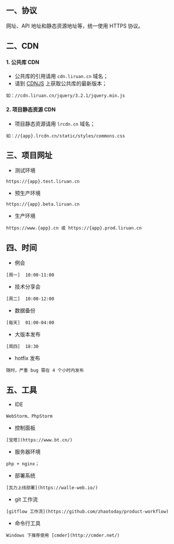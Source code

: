 ## 一、协议
网址、API 地址和静态资源地址等，统一使用 HTTPS 协议。

## 二、CDN
#### 1. 公共库 CDN
- 公共库的引用请用 `cdn.liruan.cn` 域名；
- 请到 [CDNJS](https://cdnjs.com/) 上获取公共库的最新版本；
```
如：//cdn.liruan.cn/jquery/3.2.1/jquery.min.js
```

#### 2. 项目静态资源 CDN
- 项目静态资源请用 `lrcdn.cn` 域名；
```
如：//{app}.lrcdn.cn/static/styles/commons.css
```

## 三、项目网址
- 测试环境
```
https://{app}.test.liruan.cn
```

- 预生产环境
```
https://{app}.beta.liruan.cn
```

- 生产环境
```
https://www.{app}.cn 或 https://{app}.prod.liruan.cn
```

## 四、时间
- 例会
```
[周一]  10:00-11:00
```

- 技术分享会
```
[周二]  10:00-12:00
```

- 数据备份
```
[每天]  01:00-04:00
```

- 大版本发布
```
[周四]  18:30
```

- hotfix 发布
```
随时，严重 bug 需在 4 个小时内发布
```

## 五、工具
- IDE
```
WebStorm、PhpStorm
```

- 控制面板
```
[宝塔](https://www.bt.cn/)
```
- 服务器环境
```
php + nginx；
```
- 部署系统
```
[瓦力上线部署](https://walle-web.io/)
```
- git 工作流
```
[gitflow 工作流](https://github.com/zhaotoday/product-workflow)
```
- 命令行工具
```
Windows 下推荐使用 [cmder](http://cmder.net/)
```

